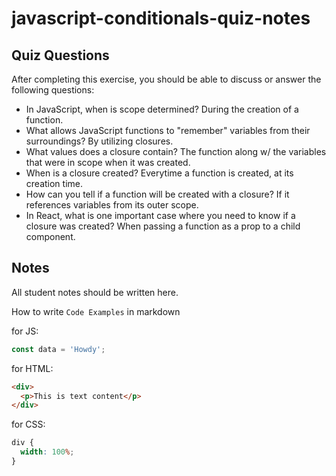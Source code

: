 # javascript-conditionals-quiz-notes

## Quiz Questions

After completing this exercise, you should be able to discuss or answer the following questions:

- In JavaScript, when is scope determined?
  During the creation of a function.
- What allows JavaScript functions to "remember" variables from their surroundings?
  By utilizing closures.
- What values does a closure contain?
  The function along w/ the variables that were in scope when it was created.
- When is a closure created?
  Everytime a function is created, at its creation time.
- How can you tell if a function will be created with a closure?
  If it references variables from its outer scope.
- In React, what is one important case where you need to know if a closure was created?
  When passing a function as a prop to a child component.

## Notes

All student notes should be written here.

How to write `Code Examples` in markdown

for JS:

```javascript
const data = 'Howdy';
```

for HTML:

```html
<div>
  <p>This is text content</p>
</div>
```

for CSS:

```css
div {
  width: 100%;
}
```
